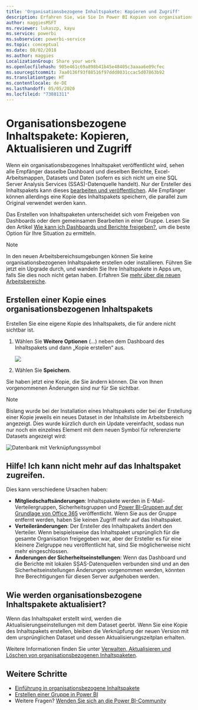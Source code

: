 ```yaml
---
title: 'Organisationsbezogene Inhaltspakete: Kopieren und Zugriff'
description: Erfahren Sie, wie Sie In Power BI Kopien von organisationsbezogenen Inhaltspaketen erstellen und wie die Problembehandlung verläuft, wenn beim Zugriff darauf Probleme auftreten.
author: maggiesMSFT
ms.reviewer: lukaszp, kayu
ms.service: powerbi
ms.subservice: powerbi-service
ms.topic: conceptual
ms.date: 08/02/2018
ms.author: maggies
LocalizationGroup: Share your work
ms.openlocfilehash: 905e461c69a898b41b45e48405c3aaaa6e09cfec
ms.sourcegitcommit: 7aa0136f93f88516f97ddd8031ccac5d07863b92
ms.translationtype: HT
ms.contentlocale: de-DE
ms.lasthandoff: 05/05/2020
ms.locfileid: "73881311"
---
```

# <a name="organizational-content-packs-copy-refresh-and-get-access"></a>Organisationsbezogene Inhaltspakete: Kopieren, Aktualisieren und Zugriff

Wenn ein organisationsbezogenes Inhaltspaket veröffentlicht wird, sehen alle Empfänger dasselbe Dashboard und dieselben Berichte, Excel-Arbeitsmappen, Datasets und Daten (sofern es sich nicht um eine SQL Server Analysis Services (SSAS)-Datenquelle handelt).  Nur der Ersteller des Inhaltspakets kann dieses [bearbeiten und veröffentlichen](service-organizational-content-pack-manage-update-delete.md).  Alle Empfänger können allerdings eine Kopie des Inhaltspakets speichern, die parallel zum Original verwendet werden kann.

Das Erstellen von Inhaltspaketen unterscheidet sich vom Freigeben von Dashboards oder dem gemeinsamen Bearbeiten in einer Gruppe. Lesen Sie den Artikel [Wie kann ich Dashboards und Berichte freigeben?](service-how-to-collaborate-distribute-dashboards-reports.md), um die beste Option für Ihre Situation zu ermitteln.

> [!NOTE]
> In den neuen Arbeitsbereichsumgebungen können Sie keine organisationsbezogenen Inhaltspakete erstellen oder installieren. Führen Sie jetzt ein Upgrade durch, und wandeln Sie Ihre Inhaltspakete in Apps um, falls Sie dies noch nicht getan haben. Erfahren Sie [mehr über die neuen Arbeitsbereiche](service-create-the-new-workspaces.md).
>

## <a name="create-a-copy-of-an-organizational-content-pack"></a>Erstellen einer Kopie eines organisationsbezogenen Inhaltspakets
Erstellen Sie eine eigene Kopie des Inhaltspakets, die für andere nicht sichtbar ist.

1. Wählen Sie **Weitere Optionen** (...) neben dem Dashboard des Inhaltspakets und dann „Kopie erstellen“ aus.

    ![](media/service-organizational-content-pack-copy-refresh-access/power-bi-create-copy-organizational-content-pack.png)
2. Wählen Sie **Speichern**.  

Sie haben jetzt eine Kopie, die Sie ändern können. Die von Ihnen vorgenommenen Änderungen sind nur für Sie sichtbar.

> [!NOTE]
> Bislang wurde bei der Installation eines Inhaltspakets oder bei der Erstellung einer Kopie jeweils ein neues Dataset in der Inhaltsliste im Arbeitsbereich angezeigt. Dies wurde kürzlich durch ein Update vereinfacht, sodass nun nur noch ein einzelnes Element mit dem neuen Symbol für referenzierte Datasets angezeigt wird:
>
> ![Datenbank mit Verknüpfungssymbol](media/service-organizational-content-pack-copy-refresh-access/power-bi-dataset-reference-icon.png)
>

## <a name="help--i-can-no-longer-access-the-content-pack"></a>Hilfe!  Ich kann nicht mehr auf das Inhaltspaket zugreifen.
Dies kann verschiedene Ursachen haben:

* **Mitgliedschaftsänderungen**: Inhaltspakete werden in E-Mail-Verteilergruppen, Sicherheitsgruppen und [Power BI-Gruppen auf der Grundlage von Office 365](https://support.office.com/article/Create-a-group-in-Office-365-7124dc4c-1de9-40d4-b096-e8add19209e9) veröffentlicht.  Wenn Sie aus der Gruppe entfernt werden, haben Sie keinen Zugriff mehr auf das Inhaltspaket.
* **Verteileränderungen**: Der Ersteller des Inhaltspakets ändert den Verteiler. Wenn beispielsweise das Inhaltspaket ursprünglich für die gesamte Organisation freigegeben war, aber der Ersteller es für eine kleinere Zielgruppe neu veröffentlicht hat, sind Sie möglicherweise nicht mehr eingeschlossen.
* **Änderungen der Sicherheitseinstellungen**: Wenn das Dashboard und die Berichte mit lokalen SSAS-Datenquellen verbunden sind und an den Sicherheitseinstellungen Änderungen vorgenommen werden, könnten Ihre Berechtigungen für diesen Server aufgehoben werden.

## <a name="how-are-organizational-content-packs-refreshed"></a>Wie werden organisationsbezogene Inhaltspakete aktualisiert?
Wenn das Inhaltspaket erstellt wird, werden die Aktualisierungseinstellungen mit dem Dataset geerbt.  Wenn Sie eine Kopie des Inhaltspakets erstellen, bleiben die Verknüpfung der neuen Version mit dem ursprünglichen Dataset und dessen Aktualisierungszeitplan erhalten.

Weitere Informationen finden Sie unter [Verwalten, Aktualisieren und Löschen von organisationsbezogenen Inhaltspaketen](service-organizational-content-pack-manage-update-delete.md).

## <a name="next-steps"></a>Weitere Schritte
* [Einführung in organisationsbezogene Inhaltspakete](service-organizational-content-pack-introduction.md)
* [Erstellen einer Gruppe in Power BI](service-create-distribute-apps.md)
* Weitere Fragen? [Wenden Sie sich an die Power BI-Community](https://community.powerbi.com/)
